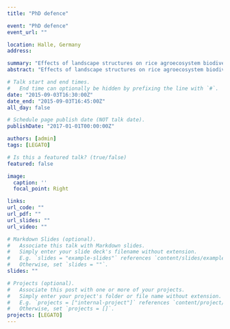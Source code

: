 ```yaml
---
title: "PhD defence"

event: "PhD defence"
event_url: ""

location: Halle, Germany
address:

summary: "Effects of landscape structures on rice agroecosystem biodiversity and biological control across the Philippines"
abstract: "Effects of landscape structures on rice agroecosystem biodiversity and biological control across the Philippines"

# Talk start and end times.
#   End time can optionally be hidden by prefixing the line with `#`.
date: "2015-09-03T16:30:00Z"
date_end: "2015-09-03T16:45:00Z"
all_day: false

# Schedule page publish date (NOT talk date).
publishDate: "2017-01-01T00:00:00Z"

authors: [admin]
tags: [LEGATO]

# Is this a featured talk? (true/false)
featured: false

image:
  caption: ''
  focal_point: Right

links:
url_code: ""
url_pdf: ""
url_slides: ""
url_video: ""

# Markdown Slides (optional).
#   Associate this talk with Markdown slides.
#   Simply enter your slide deck's filename without extension.
#   E.g. `slides = "example-slides"` references `content/slides/example-slides.md`.
#   Otherwise, set `slides = ""`.
slides: ""

# Projects (optional).
#   Associate this post with one or more of your projects.
#   Simply enter your project's folder or file name without extension.
#   E.g. `projects = ["internal-project"]` references `content/project/deep-learning/index.md`.
#   Otherwise, set `projects = []`.
projects: [LEGATO]
---
```

